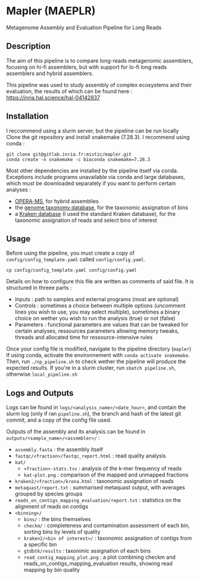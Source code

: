 # Mapler (MAEPLR)
Metagenome Assembly and Evaluation Pipeline for Long Reads 

## Description
The aim of this pipeline is to compare long-reads metagenomic assemblers, focusing on hi-fi assemblers, but with support for lo-fi long reads assemblers and hybrid assemblers.

This pipeline was used to study assembly of complex ecosystems and their evaluation, the results of which can be found here : https://inria.hal.science/hal-04142837

## Installation
I reccommend using a slurm server, but the pipeline can be run locally 
Clone the git repository and install snakemake (7.28.3). I recommend using conda : 
```
git clone git@gitlab.inria.fr:mistic/mapler.git
conda create -n snakemake -c bioconda snakemake=7.28.3
```
Most other dependencies are installed by the pipeline itself via conda. Exceptions include programs unavailable via conda and large databases, which must be downloaded separately if you want to perform certain analyses :
- [OPERA-MS](https://github.com/CSB5/OPERA-MS), for hybrid assemblies
- the [genome taxonomy database](https://gtdb.ecogenomic.org/), for the taxonomic assignation of bins
- a [Kraken database](https://benlangmead.github.io/aws-indexes/k2) (I used the standard Kraken database), for the taxonomic assignation of reads and select bins of interest


## Usage
Before using the pipeline, you must create a copy of `config/config_template.yaml` called `config/config.yaml`. 

```
cp config/config_template.yaml config/config.yaml
```

Details on how to configure this file are written as comments of said file. It is structured in threee parts : 
- Inputs : path to samples and external programs (most are optional)
- Controls : sometimes a choice between multiple options (uncomment lines you wish to use, you may select multiple), sometimes a binary choice on wether you wish to run the analysis (true) or not (false)
- Parameters : functional parameters are values that can be tweaked for certain analyses, ressources parameters allowing memory tweaks, threads and allocated time for ressource-intensive rules

Once your config file is modified, navigate to the pipeline directory (`mapler`)
If using conda, activate the environnement with `conda activate snakemake`. 
Then, run `./np_pipeline.sh` to check wether the pipeline will produce the expected results.
If you're in a slurm cluster, run `sbatch pipeline.sh`, otherwise `local_pipeline.sh`

## Logs and Outputs
Logs can be found in `logs/<analysis_name>/<date_hour>`, and contain the slurm log (only if ran `pipeline.sh`), the branch and hash of the latest git commit, and a copy of the config file used.

Outputs of the assembly and its analysis can be found in `outputs/<sample_name>/<assembler>/` : 
- `assembly.fasta` : the assembly itself
- `fastqc/<fraction>/fastqc_report.html` : read quality analysis
- `kat/`
    - `<fraction>-stats.tsv` : analysis of the k-mer frequency of reads
    - `kat-plot.png` : comparison of the mapped and unmapped fractions
- `kraken2/<fraction>/krona.html` : taxonomic assignation of reads
- `metaquast/report.txt` : summarised metaquast output, with averages grouped by species groups
- `reads_on_contigs_mapping_evaluation/report.txt` : statistics on the alignment of reads on contigs
- `<binning>/`
    - `bins/` : the bins themselves
    - `checkm/` : completeness and contamination assessment of each bin, sorting bins by levels of quality
    - `kraken2/<bin of interest>/` : taxonomic assignation of contigs from a specific bin
    - `gtdbtk/results` : taxonimic assignation of each bins
    - `read_contig_mapping_plot.png` : a plot combining checkm and reads_on_contigs_mapping_evaluation results, showing read mapping by bin quality
